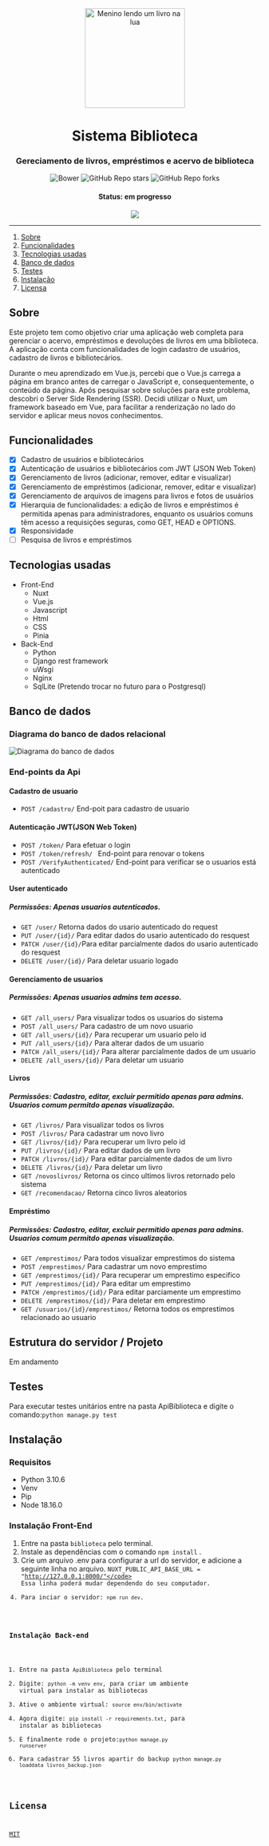 <div align="center">

<img src="https://github.com/SobrancelhaDoDragao/Sistema-Biblioteca/blob/Alpha-3.0/biblioteca/public/img/meninoLendo.png" alt="Menino lendo um livro na lua" width="200">

</div>

<h1 align="center">Sistema Biblioteca</h1>

<h3 align="center">Gereciamento de livros, empréstimos e acervo de biblioteca</h3>

<div align="center">
    
![Bower](https://img.shields.io/bower/l/mi?color=9cf&style=for-the-badge)
![GitHub Repo stars](https://img.shields.io/github/stars/SobrancelhaDoDragao/Sistema-Biblioteca?color=9cf&style=for-the-badge)
![GitHub Repo forks](https://img.shields.io/github/forks/SobrancelhaDoDragao/Sistema-Biblioteca?color=9cf&style=for-the-badge)
    
</div>

<h4 align="center">Status: em progresso</h4>

<div align="center">
    
<img src="https://github.com/SobrancelhaDoDragao/Sistema-Biblioteca/blob/master/screenshots/aprensentacao2.gif">
    
</div>

-----------------------------------------------------------------------------------------------------------------

1. [Sobre](#sobre)
2. [Funcionalidades](#funcionalidades)
3. [Tecnologias usadas](#tecnologias-usadas) 
4. [Banco de dados](#banco-de-dados)
5. [Testes](#testes)
6. [Instalação](#instalação)
7. [Licensa](#licensa)

## Sobre

Este projeto tem como objetivo criar uma aplicação web completa para gerenciar o acervo, empréstimos e devoluções de livros em uma biblioteca. A aplicação conta com funcionalidades de login cadastro de usuários, cadastro de livros e bibliotecários.

Durante o meu aprendizado em Vue.js, percebi que o Vue.js carrega a página em branco antes de carregar o JavaScript e, consequentemente, o conteúdo da página. Após pesquisar sobre soluções para este problema, descobri o Server Side Rendering (SSR). Decidi utilizar o Nuxt, um framework baseado em Vue, para facilitar a renderização no lado do servidor e aplicar meus novos conhecimentos.

## Funcionalidades

- [x] Cadastro de usuários e bibliotecários
- [x] Autenticação de usuários e bibliotecários com JWT (JSON Web Token)
- [x] Gerenciamento de livros (adicionar, remover, editar e visualizar)
- [x] Gerenciamento de empréstimos (adicionar, remover, editar e visualizar)
- [x] Gerenciamento de arquivos de imagens para livros e fotos de usuários
- [x] Hierarquia de funcionalidades: a edição de livros e empréstimos é permitida apenas para administradores, enquanto os usuários comuns têm acesso a requisições seguras, como GET, HEAD e OPTIONS.
- [x] Responsividade
- [ ] Pesquisa de livros e empréstimos

## Tecnologias usadas

- Front-End
    - Nuxt
    - Vue.js
    - Javascript
    - Html
    - CSS
    - Pinia
- Back-End
    - Python
    - Django rest framework
    - uWsgi
    - Nginx
    - SqlLite (Pretendo trocar no futuro para o Postgresql)

## Banco de dados

### Diagrama do banco de dados relacional

<img src="https://github.com/SobrancelhaDoDragao/Sistema-Biblioteca/blob/master/screenshots/diagrama_banco.png" alt="Diagrama do banco de dados">

### End-points da Api

#### Cadastro de usuario

- <code>POST /cadastro/</code> End-poit para cadastro de usuario

#### Autenticação JWT(JSON Web Token)

- <code>POST /token/</code> Para efetuar o login
- <code>POST /token/refresh/ </code> End-point para renovar o tokens
- <code>POST /VerifyAuthenticated/</code> End-point para verificar se o usuarios está autenticado

#### User autenticado

##### Permissões: Apenas usuarios autenticados.

- <code>GET /user/</code> Retorna dados do usario autenticado do request
- <code>PUT /user/{id}/</code> Para editar dados do usario autenticado do resquest
- <code>PATCH /user/{id}/</code>Para editar parcialmente dados do usario autenticado do resquest
- <code>DELETE /user/{id}/</code> Para deletar usuario logado

#### Gerenciamento de usuarios

##### Permissões: Apenas usuarios admins tem acesso.

- <code>GET /all_users/</code> Para visualizar todos os usuarios do sistema
- <code>POST /all_users/</code> Para cadastro de um novo usuario
- <code>GET /all_users/{id}/</code> Para recuperar um usuario pelo id
- <code>PUT /all_users/{id}/</code> Para alterar dados de um usuario
- <code>PATCH /all_users/{id}/</code> Para alterar parcialmente dados de um usuario
- <code>DELETE /all_users/{id}/</code> Para deletar um usuario

#### Livros

##### Permissões: Cadastro, editar, excluir permitido apenas para admins. Usuarios comum permitdo apenas visualização.

- <code>GET /livros/</code> Para visualizar todos os livros
- <code>POST /livros/</code> Para cadastrar um novo livro
- <code>GET /livros/{id}/</code> Para recuperar um livro pelo id
- <code>PUT /livros/{id}/</code> Para editar dados de um livro
- <code>PATCH /livros/{id}/</code> Para editar parcialmente dados de um livro
- <code>DELETE /livros/{id}/</code> Para deletar um livro
- <code>GET /novoslivros/</code> Retorna os cinco ultimos livros retornado pelo sistema
- <code>GET /recomendacao/</code> Retorna cinco livros aleatorios

#### Empréstimo

##### Permissões: Cadastro, editar, excluir permitido apenas para admins. Usuarios comum permitdo apenas visualização.

- <code>GET /emprestimos/</code> Para todos visualizar emprestimos do sistema
- <code>POST /emprestimos/</code> Para cadastrar um novo emprestimo
- <code>GET /emprestimos/{id}/</code> Para recuperar um emprestimo especifico
- <code>PUT /emprestimos/{id}/</code> Para editar um emprestimo
- <code>PATCH /emprestimos/{id}/</code> Para editar parciamente um emprestimo
- <code>DELETE /emprestimos/{id}/</code> Para deletar em emprestimo
- <code>GET /usuarios/{id}/emprestimos/</code> Retorna todos os emprestimos relacionado ao usuario

## Estrutura do servidor / Projeto

Em andamento

## Testes

Para executar testes unitários entre na pasta ApiBiblioteca e digite o comando:<code>python manage.py test</code>

## Instalação

### Requisitos

  - Python 3.10.6
  - Venv
  - Pip
  - Node 18.16.0
  
### Instalação Front-End

1. Entre na pasta <code>biblioteca</code> pelo terminal.
2. Instale as dependências com o comando <code>npm install</code> .
3. Crie um arquivo .env para configurar a url do servidor, e adicione a seguinte linha no arquivo. <code>NUXT_PUBLIC_API_BASE_URL = "http://127.0.0.1:8000/"</code> Essa linha poderá mudar dependendo do seu computador.
4. Para inciar o servidor: <code>npm run dev</code>.

### Instalação Back-end

1. Entre na pasta <code>ApiBiblioteca</code> pelo terminal
2. Digite: <code>python -m venv env</code>, para criar um ambiente virtual para instalar as bibliotecas
3. Ative o ambiente virtual: <code>source env/bin/activate</code>
4. Agora digite: <code>pip install -r requirements.txt</code>, para instalar as bibliotecas
5. E finalmente rode o projeto:<code>python manage.py runserver</code>
6. Para cadastrar 55 livros apartir do backup <code>python manage.py loaddata livros_backup.json</code>

## Licensa

[MIT](https://github.com/SobrancelhaDoDragao/Sistema-Biblioteca/blob/master/LICENSE.md)
